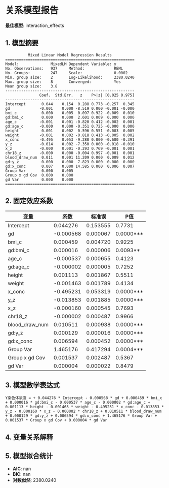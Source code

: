 # 关系模型报告

**最佳模型**: interaction_effects

## 1. 模型摘要

```
          Mixed Linear Model Regression Results
=========================================================
Model:              MixedLM Dependent Variable: y        
No. Observations:   937     Method:             REML     
No. Groups:         247     Scale:              0.0002   
Min. group size:    2       Log-Likelihood:     2380.0240
Max. group size:    8       Converged:          Yes      
Mean group size:    3.8                                  
---------------------------------------------------------
               Coef.  Std.Err.   z    P>|z| [0.025 0.975]
---------------------------------------------------------
Intercept       0.044    0.154  0.288 0.773 -0.257  0.345
gd             -0.001    0.000 -8.519 0.000 -0.001 -0.000
bmi_c           0.000    0.005  0.097 0.922 -0.009  0.010
gd:bmi_c        0.000    0.000  2.601 0.009  0.000  0.000
age_c          -0.001    0.001 -0.820 0.412 -0.002  0.001
gd:age_c       -0.000    0.000 -0.351 0.725 -0.000  0.000
height          0.001    0.002  0.596 0.551 -0.003  0.005
weight         -0.001    0.002 -0.818 0.413 -0.005  0.002
x_conc         -0.495    0.053 -9.288 0.000 -0.600 -0.391
y_z            -0.014    0.002 -7.350 0.000 -0.018 -0.010
x_z            -0.000    0.001 -0.293 0.769 -0.001  0.001
chr18_z        -0.000    0.000 -0.004 0.997 -0.001  0.001
blood_draw_num  0.011    0.001 11.209 0.000  0.009  0.012
gd:y_z          0.000    0.000  7.823 0.000  0.000  0.000
gd:x_conc       0.007    0.000 14.585 0.000  0.006  0.007
Group Var       0.000    0.005                           
Group x gd Cov  0.000    0.000                           
gd Var          0.000    0.000                           
=========================================================

```

## 2. 固定效应系数

| 变量 | 系数 | 标准误 | P值 |
|------|------|--------|-----|
| Intercept | 0.044276 | 0.153555 | 0.7731 |
| gd | -0.000568 | 0.000067 | 0.0000*** |
| bmi_c | 0.000459 | 0.004720 | 0.9225 |
| gd:bmi_c | 0.000016 | 0.000006 | 0.0093** |
| age_c | -0.000537 | 0.000655 | 0.4123 |
| gd:age_c | -0.000002 | 0.000005 | 0.7252 |
| height | 0.001113 | 0.001867 | 0.5511 |
| weight | -0.001463 | 0.001789 | 0.4134 |
| x_conc | -0.495231 | 0.053319 | 0.0000*** |
| y_z | -0.013853 | 0.001885 | 0.0000*** |
| x_z | -0.000160 | 0.000545 | 0.7693 |
| chr18_z | -0.000002 | 0.000487 | 0.9966 |
| blood_draw_num | 0.010511 | 0.000938 | 0.0000*** |
| gd:y_z | 0.000129 | 0.000016 | 0.0000*** |
| gd:x_conc | 0.006594 | 0.000452 | 0.0000*** |
| Group Var | 1.465176 | 0.417294 | 0.0004*** |
| Group x gd Cov | 0.001537 | 0.002487 | 0.5367 |
| gd Var | 0.000004 | 0.000022 | 0.8479 |

## 3. 模型数学表达式

```
Y染色体浓度 = + 0.044276 * Intercept - 0.000568 * gd + 0.000459 * bmi_c + 0.000016 * gd:bmi_c - 0.000537 * age_c - 0.000002 * gd:age_c + 0.001113 * height - 0.001463 * weight - 0.495231 * x_conc - 0.013853 * y_z - 0.000160 * x_z - 0.000002 * chr18_z + 0.010511 * blood_draw_num + 0.000129 * gd:y_z + 0.006594 * gd:x_conc + 1.465176 * Group Var + 0.001537 * Group x gd Cov + 0.000004 * gd Var
```

## 4. 变量关系解释

## 5. 模型拟合统计

- **AIC**: nan
- **BIC**: nan
- **对数似然**: 2380.0240

